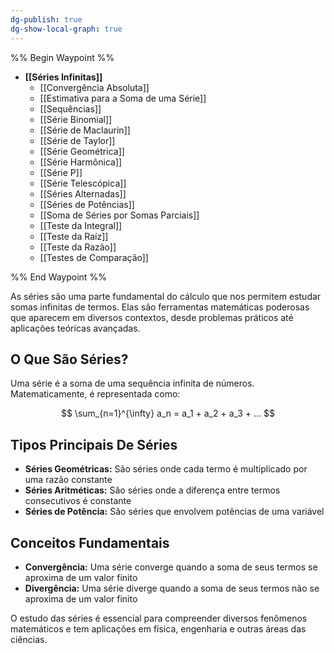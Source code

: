 ```yaml
---
dg-publish: true
dg-show-local-graph: true
---
```


%% Begin Waypoint %%

- **[[Séries Infinitas]]**
	- [[Convergência Absoluta]]
	- [[Estimativa para a Soma de uma Série]]
	- [[Sequências]]
	- [[Série Binomial]]
	- [[Série de Maclaurin]]
	- [[Série de Taylor]]
	- [[Série Geométrica]]
	- [[Série Harmônica]]
	- [[Série P]]
	- [[Série Telescópica]]
	- [[Séries Alternadas]]
	- [[Séries de Potências]]
	- [[Soma de Séries por Somas Parciais]]
	- [[Teste da Integral]]
	- [[Teste da Raíz]]
	- [[Teste da Razão]]
	- [[Testes de Comparação]]

%% End Waypoint %%

As séries são uma parte fundamental do cálculo que nos permitem estudar somas infinitas de termos. Elas são ferramentas matemáticas poderosas que aparecem em diversos contextos, desde problemas práticos até aplicações teóricas avançadas.

## O Que São Séries?

Uma série é a soma de uma sequência infinita de números. Matematicamente, é representada como:

$$
 \sum_{n=1}^{\infty} a_n = a_1 + a_2 + a_3 + … 
$$

## Tipos Principais De Séries

- **Séries Geométricas:** São séries onde cada termo é multiplicado por uma razão constante
- **Séries Aritméticas:** São séries onde a diferença entre termos consecutivos é constante
- **Séries de Potência:** São séries que envolvem potências de uma variável

## Conceitos Fundamentais

- **Convergência:** Uma série converge quando a soma de seus termos se aproxima de um valor finito
- **Divergência:** Uma série diverge quando a soma de seus termos não se aproxima de um valor finito

O estudo das séries é essencial para compreender diversos fenômenos matemáticos e tem aplicações em física, engenharia e outras áreas das ciências.
